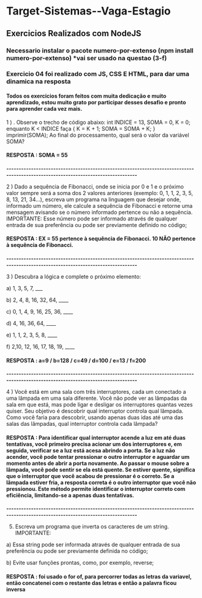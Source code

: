 <h1>Target-Sistemas--Vaga-Estagio</h1>
<h2>Exercicios Realizados com NodeJS</h2>
<h3>Necessario instalar o pacote numero-por-extenso (npm install numero-por-extenso) *vai ser usado na questao (3-f)</h3>
<h3>Exercicio 04 foi realizado com JS, CSS E HTML, para dar uma dinamica na resposta</h3>
<h4>Todos os exercicios foram feitos com muita dedicação e muito aprendizado, estou muito grato por participar desses desafio e pronto para aprender cada vez mais.</h4>

1 ) . Observe o trecho de código abaixo: int INDICE = 13, SOMA = 0, K = 0; enquanto K < INDICE faça { K = K + 1; SOMA = SOMA + K; } imprimir(SOMA);
Ao final do processamento, qual será o valor da variável SOMA?
<h4>RESPOSTA : SOMA = 55</h4>
<b>---------------------------------------------------------------------------------------------------------------------------------</b>

2 ) Dado a sequência de Fibonacci, onde se inicia por 0 e 1 e o próximo valor sempre será a soma dos 2 valores anteriores (exemplo: 0, 1, 1, 2, 3, 5, 8, 13, 21, 34...), escreva um programa na linguagem que desejar onde, informado um número, ele calcule a sequência de Fibonacci e retorne uma mensagem avisando se o número informado pertence ou não a sequência.
IMPORTANTE:
Esse número pode ser informado através de qualquer entrada de sua preferência ou pode ser previamente definido no código;
<h4>RESPOSTA : EX = 55 pertence à sequência de Fibonacci. 10 NÃO pertence à sequência de Fibonacci.</h4>
<b>---------------------------------------------------------------------------------------------------------------------------------</b>

3 ) Descubra a lógica e complete o próximo elemento:

a) 1, 3, 5, 7, ___

b) 2, 4, 8, 16, 32, 64, ____

c) 0, 1, 4, 9, 16, 25, 36, ____

d) 4, 16, 36, 64, ____

e) 1, 1, 2, 3, 5, 8, ____

f) 2,10, 12, 16, 17, 18, 19, ____

<h4>RESPOSTA : a=9 / b=128 / c=49 / d=100 / e=13 / f=200 </h4>
<b>---------------------------------------------------------------------------------------------------------------------------------</b>

4 ) Você está em uma sala com três interruptores, cada um conectado a uma lâmpada em uma sala diferente. Você não pode ver as lâmpadas da sala em que está, mas pode ligar e desligar os interruptores quantas vezes quiser. Seu objetivo é descobrir qual interruptor controla qual lâmpada.
Como você faria para descobrir, usando apenas duas idas até uma das salas das lâmpadas, qual interruptor controla cada lâmpada?

<h4>RESPOSTA : Para identificar qual interruptor acende a luz em até duas tentativas, você primeiro precisa acionar um dos interruptores e, em seguida, verificar se a luz está acesa abrindo a porta. Se a luz não acender, você pode tentar pressionar o outro interruptor e aguardar um momento antes de abrir a porta novamente. Ao passar o mouse sobre a lâmpada, você pode sentir se ela está quente. Se estiver quente, significa que o interruptor que você acabou de pressionar é o correto. Se a lâmpada estiver fria, a resposta correta é o outro interruptor que você não pressionou. Este método permite identificar o interruptor correto com eficiência, limitando-se a apenas duas tentativas. </h4>
<b>---------------------------------------------------------------------------------------------------------------------------------</b>

5) Escreva um programa que inverta os caracteres de um string.
IMPORTANTE:

a) Essa string pode ser informada através de qualquer entrada de sua preferência ou pode ser previamente definida no código;

b) Evite usar funções prontas, como, por exemplo, reverse;

<h4>RESPOSTA : foi usado o for of, para percorrer todas as letras da variavel,  então concatenei com o restante das letras e então a palavra ficou inversa </h4>
